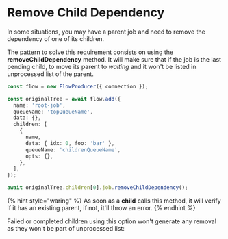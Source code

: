 # Remove Child Dependency

In some situations, you may have a parent job and need to remove the dependency of one of its children.

The pattern to solve this requirement consists on using the **removeChildDependency** method. It will make sure that if the job is the last pending child, to move its parent to _waiting_ and it won't be listed in unprocessed list of the parent.

```typescript
const flow = new FlowProducer({ connection });

const originalTree = await flow.add({
  name: 'root-job',
  queueName: 'topQueueName',
  data: {},
  children: [
    {
      name,
      data: { idx: 0, foo: 'bar' },
      queueName: 'childrenQueueName',
      opts: {},
    },
  ],
});

await originalTree.children[0].job.removeChildDependency();
```

{% hint style="waring" %}
As soon as a **child** calls this method, it will verify if it has an existing parent, if not, it'll throw an error.
{% endhint %}

Failed or completed children using this option won't generate any removal as they won't be part of unprocessed list:
